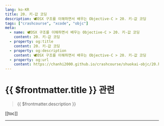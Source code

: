 ```yaml
---
lang: ko-KR
title: 20. 키-값 코딩
description: 🕊️OSX 구조를 이해하면서 배우는 Objective-C > 20. 키-값 코딩
tags: ["crashcourse", "xcode", "objc"]
meta:
  - name: 🕊️OSX 구조를 이해하면서 배우는 Objective-C > 20. 키-값 코딩
    content: 20. 키-값 코딩
  - property: og:title
    content: 20. 키-값 코딩
  - property: og:description
    content: 🕊️OSX 구조를 이해하면서 배우는 Objective-C > 20. 키-값 코딩
  - property: og:url
    content: https://chanhi2000.github.io/crashcourse/shuokai-objc/20.html
---
```


# {{ $frontmatter.title }} 관련

> {{ $frontmatter.description }}

[[toc]]

---

<TagLinks />
